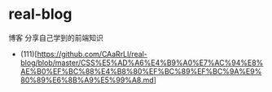 # real-blog
博客
分享自己学到的前端知识

- (111)[https://github.com/CAaRrLl/real-blog/blob/master/CSS%E5%AD%A6%E4%B9%A0%E7%AC%94%E8%AE%B0%EF%BC%88%E4%B8%80%EF%BC%89%EF%BC%9A%E9%80%89%E6%8B%A9%E5%99%A8.md]
